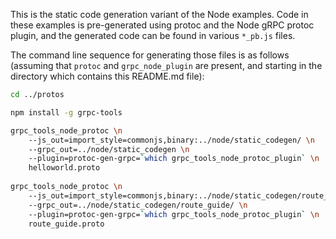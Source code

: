 This is the static code generation variant of the Node examples. 
Code in these examples is pre-generated using protoc and the Node gRPC protoc plugin, 
and the generated code can be found in various `*_pb.js` files. 

The command line sequence for generating those files is as follows 
(assuming that `protoc` and `grpc_node_plugin` are present, 
and starting in the directory which contains this README.md file):

```sh
cd ../protos

npm install -g grpc-tools

grpc_tools_node_protoc \n
    --js_out=import_style=commonjs,binary:../node/static_codegen/ \n
    --grpc_out=../node/static_codegen \n
    --plugin=protoc-gen-grpc=`which grpc_tools_node_protoc_plugin` \n
    helloworld.proto
    
grpc_tools_node_protoc \n
    --js_out=import_style=commonjs,binary:../node/static_codegen/route_guide/ \n
    --grpc_out=../node/static_codegen/route_guide/ \n
    --plugin=protoc-gen-grpc=`which grpc_tools_node_protoc_plugin` \n
    route_guide.proto
```
